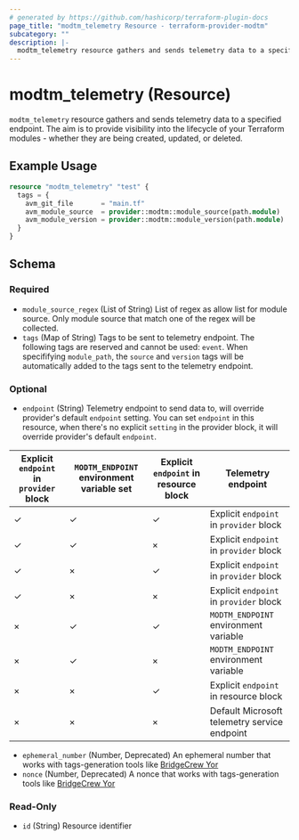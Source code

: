 ```yaml
---
# generated by https://github.com/hashicorp/terraform-plugin-docs
page_title: "modtm_telemetry Resource - terraform-provider-modtm"
subcategory: ""
description: |-
  modtm_telemetry resource gathers and sends telemetry data to a specified endpoint. The aim is to provide visibility into the lifecycle of your Terraform modules - whether they are being created, updated, or deleted.
---
```


# modtm_telemetry (Resource)

`modtm_telemetry` resource gathers and sends telemetry data to a specified endpoint. The aim is to provide visibility into the lifecycle of your Terraform modules - whether they are being created, updated, or deleted.

## Example Usage

```terraform
resource "modtm_telemetry" "test" {
  tags = {
    avm_git_file       = "main.tf"
    avm_module_source  = provider::modtm::module_source(path.module)
    avm_module_version = provider::modtm::module_version(path.module)
  }
}
```

<!-- schema generated by tfplugindocs -->
## Schema

### Required

- `module_source_regex` (List of String) List of regex as allow list for module source. Only module source that match one of the regex will be collected.
- `tags` (Map of String) Tags to be sent to telemetry endpoint. The following tags are reserved and cannot be used: `event`. When specififying `module_path`, the `source` and `version` tags will be automatically added to the tags sent to the telemetry endpoint.

### Optional

- `endpoint` (String) Telemetry endpoint to send data to, will override provider's default `endpoint` setting.
You can set `endpoint` in this resource, when there's no explicit `setting` in the provider block, it will override provider's default `endpoint`.

|Explicit `endpoint` in `provider` block | `MODTM_ENDPOINT` environment variable set | Explicit `endpoint` in resource block | Telemetry endpoint |
|--|--|--|--|
| ✓ | ✓ | ✓ | Explicit `endpoint` in `provider` block | 
| ✓ | ✓ | × | Explicit `endpoint` in `provider` block | 
| ✓ | × | ✓ | Explicit `endpoint` in `provider` block | 
| ✓ | × | × | Explicit `endpoint` in `provider` block | 
| × | ✓ | ✓ | `MODTM_ENDPOINT` environment variable | 
| × | ✓ | × | `MODTM_ENDPOINT` environment variable | 
| × | × | ✓ | Explicit `endpoint` in resource block | 
| × | × | × | Default Microsoft telemetry service endpoint |
- `ephemeral_number` (Number, Deprecated) An ephemeral number that works with tags-generation tools like [BridgeCrew Yor](https://yor.io/)
- `nonce` (Number, Deprecated) A nonce that works with tags-generation tools like [BridgeCrew Yor](https://yor.io/)

### Read-Only

- `id` (String) Resource identifier
